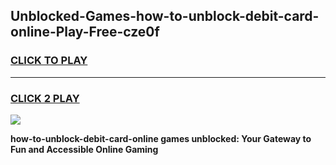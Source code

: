 
## Unblocked-Games-how-to-unblock-debit-card-online-Play-Free-cze0f
<h3>
<a href="https://premium76.site?title=how-to-unblock-debit-card-online&ref=10A">CLICK TO PLAY</a></h3>
<hr>

<h3>
<a href="https://premium76.site?title=how-to-unblock-debit-card-online&ref=10A">CLICK 2 PLAY</a>
  
</h3>

<a href="https://premium76.site?title=how-to-unblock-debit-card-online&ref=10A"><img src="https://clearcache.store/games.png"></a>


**how-to-unblock-debit-card-online games unblocked: Your Gateway to Fun and Accessible Online Gaming**
